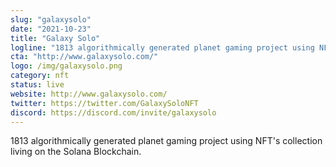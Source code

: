 ```yaml
---
slug: "galaxysolo"
date: "2021-10-23"
title: "Galaxy Solo"
logline: "1813 algorithmically generated planet gaming project using NFT's collection living on the Solana Blockchain"
cta: "http://www.galaxysolo.com/"
logo: /img/galaxysolo.png
category: nft
status: live
website: http://www.galaxysolo.com/
twitter: https://twitter.com/GalaxySoloNFT
discord: https://discord.com/invite/galaxysolo
---
```


1813 algorithmically generated planet gaming project using NFT's collection living on the Solana Blockchain.